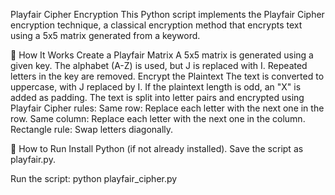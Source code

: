 Playfair Cipher Encryption
This Python script implements the Playfair Cipher encryption technique, a classical encryption method that encrypts text using a 5x5 matrix generated from a keyword.

🔹 How It Works
Create a Playfair Matrix
A 5x5 matrix is generated using a given key.
The alphabet (A-Z) is used, but J is replaced with I.
Repeated letters in the key are removed.
Encrypt the Plaintext
The text is converted to uppercase, with J replaced by I.
If the plaintext length is odd, an "X" is added as padding.
The text is split into letter pairs and encrypted using Playfair Cipher rules:
Same row: Replace each letter with the next one in the row.
Same column: Replace each letter with the next one in the column.
Rectangle rule: Swap letters diagonally.

🔹 How to Run
Install Python (if not already installed).
Save the script as playfair.py.

Run the script:
python playfair_cipher.py
